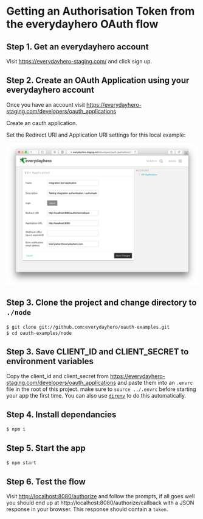 # Getting an Authorisation Token from the everydayhero OAuth flow

## Step 1. Get an everydayhero account

Visit https://everydayhero-staging.com/ and click sign up.

## Step 2. Create an OAuth Application using your everydayhero account

Once you have an account visit https://everydayhero-staging.com/developers/oauth_applications

Create an oauth application.

Set the Redirect URI and Application URI settings for this local example:

![Example settings](https://github.com/everydayhero/oauth-examples/blob/master/node/docs/example-application-settings.png?raw=true)

## Step 3. Clone the project and change directory to `./node`

```
$ git clone git://github.com:everydayhero/oauth-examples.git
$ cd oauth-examples/node
```

## Step 3. Save CLIENT_ID and CLIENT_SECRET to environment variables

Copy the client_id and client_secret from https://everydayhero-staging.com/developers/oauth_applications and paste them into an `.envrc` file in the root of this project. make sure to `source ../.envrc` before starting your app the first time. You can also use [`direnv`](http://direnv.net) to do this automatically.

## Step 4. Install dependancies

```
$ npm i
```

## Step 5. Start the app

```
$ npm start
```

## Step 6. Test the flow

Visit [http://localhost:8080/authorize](http://localhost:8080/authorize) and follow the prompts, if all goes well you should end up at http://localhost:8080/authorize/callback with a JSON response in your browser. This response should contain a `token`.
